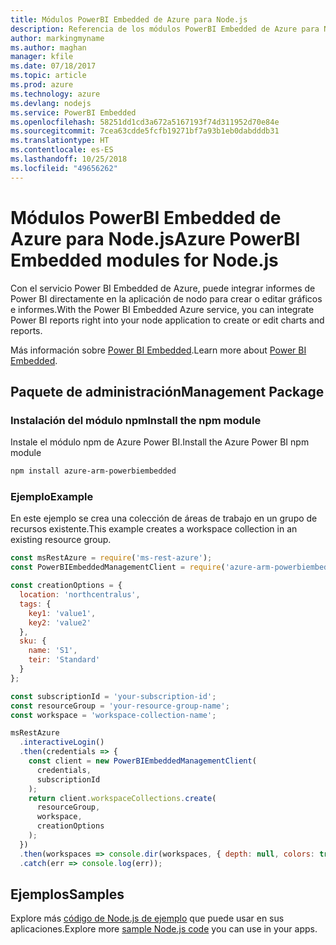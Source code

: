 ```yaml
---
title: Módulos PowerBI Embedded de Azure para Node.js
description: Referencia de los módulos PowerBI Embedded de Azure para Node.js
author: markingmyname
ms.author: maghan
manager: kfile
ms.date: 07/18/2017
ms.topic: article
ms.prod: azure
ms.technology: azure
ms.devlang: nodejs
ms.service: PowerBI Embedded
ms.openlocfilehash: 58251dd1cd3a672a5167193f74d311952d70e84e
ms.sourcegitcommit: 7cea63cdde5fcfb19271bf7a93b1eb0dabdddb31
ms.translationtype: HT
ms.contentlocale: es-ES
ms.lasthandoff: 10/25/2018
ms.locfileid: "49656262"
---
```

# <a name="azure-powerbi-embedded-modules-for-nodejs"></a><span data-ttu-id="d33f6-103">Módulos PowerBI Embedded de Azure para Node.js</span><span class="sxs-lookup"><span data-stu-id="d33f6-103">Azure PowerBI Embedded modules for Node.js</span></span>

<span data-ttu-id="d33f6-104">Con el servicio Power BI Embedded de Azure, puede integrar informes de Power BI directamente en la aplicación de nodo para crear o editar gráficos e informes.</span><span class="sxs-lookup"><span data-stu-id="d33f6-104">With the Power BI Embedded Azure service, you can integrate Power BI reports right into your node application to create or edit charts and reports.</span></span>

<span data-ttu-id="d33f6-105">Más información sobre [Power BI Embedded](https://powerbi.microsoft.com/documentation/powerbi-developer-embedding/).</span><span class="sxs-lookup"><span data-stu-id="d33f6-105">Learn more about [Power BI Embedded](https://powerbi.microsoft.com/documentation/powerbi-developer-embedding/).</span></span>

## <a name="management-package"></a><span data-ttu-id="d33f6-106">Paquete de administración</span><span class="sxs-lookup"><span data-stu-id="d33f6-106">Management Package</span></span>

### <a name="install-the-npm-module"></a><span data-ttu-id="d33f6-107">Instalación del módulo npm</span><span class="sxs-lookup"><span data-stu-id="d33f6-107">Install the npm module</span></span>

<span data-ttu-id="d33f6-108">Instale el módulo npm de Azure Power BI.</span><span class="sxs-lookup"><span data-stu-id="d33f6-108">Install the Azure Power BI npm module</span></span>

```bash
npm install azure-arm-powerbiembedded
```

### <a name="example"></a><span data-ttu-id="d33f6-109">Ejemplo</span><span class="sxs-lookup"><span data-stu-id="d33f6-109">Example</span></span>

<span data-ttu-id="d33f6-110">En este ejemplo se crea una colección de áreas de trabajo en un grupo de recursos existente.</span><span class="sxs-lookup"><span data-stu-id="d33f6-110">This example creates a workspace collection in an existing resource group.</span></span>

```javascript
const msRestAzure = require('ms-rest-azure');
const PowerBIEmbeddedManagementClient = require('azure-arm-powerbiembedded');

const creationOptions = {
  location: 'northcentralus',
  tags: {
    key1: 'value1',
    key2: 'value2'
  },
  sku: {
    name: 'S1',
    teir: 'Standard'
  }
};

const subscriptionId = 'your-subscription-id';
const resourceGroup = 'your-resource-group-name';
const workspace = 'workspace-collection-name';

msRestAzure
  .interactiveLogin()
  .then(credentials => {
    const client = new PowerBIEmbeddedManagementClient(
      credentials,
      subscriptionId
    );
    return client.workspaceCollections.create(
      resourceGroup,
      workspace,
      creationOptions
    );
  })
  .then(workspaces => console.dir(workspaces, { depth: null, colors: true }))
  .catch(err => console.log(err));
```

## <a name="samples"></a><span data-ttu-id="d33f6-111">Ejemplos</span><span class="sxs-lookup"><span data-stu-id="d33f6-111">Samples</span></span>

<span data-ttu-id="d33f6-112">Explore más [código de Node.js de ejemplo](https://azure.microsoft.com/resources/samples/?platform=nodejs) que puede usar en sus aplicaciones.</span><span class="sxs-lookup"><span data-stu-id="d33f6-112">Explore more [sample Node.js code](https://azure.microsoft.com/resources/samples/?platform=nodejs) you can use in your apps.</span></span>
